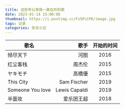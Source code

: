 ```yaml
---
title: 这些年以来我一直在听的歌
date: 2023-01-14 15:00:08
thumbnail: https://i.postimg.cc/Fs5PcCPK/image.jpg
tags: 记录
categories: 杂文小记
---
```

| 歌名        | 歌手  |  开始的时间  |
| --------   | -----:  | :----:  |
| 倾尽天下      | 河图   |  2016   |
| 红尘客栈   |  周杰伦  |   2015  |
| ヤキモチ       |    高橋優   |  2015 |
| This City       |    Sam Fischer   |  2019 |
| Someone You love       |    Lewis Capaldi   |  2019 |
| 半面妆       |    爱乐团王超   |  2018 |
